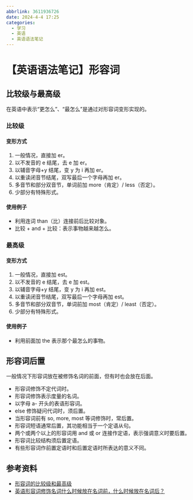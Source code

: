 ```yaml
---
abbrlink: 3611936726
date: 2024-4-4 17:25
categories:
  - 学习
  - 英语
  - 英语语法笔记
---
```


# 【英语语法笔记】形容词

## 比较级与最高级

在英语中表示“更怎么”、“最怎么”是通过对形容词变形实现的。

### 比较级

#### 变形方式

1. 一般情况，直接加 er。
2. 以不发音的 e 结尾，去 e 加 er。
3. 以辅音字母+y 结尾，变 y 为 i 再加 er。
4. 以重读闭音节结尾，双写最后一个字母再加 er。
5. 多音节和部分双音节，单词前加 more（肯定）/ less（否定）。
6. 少部分有特殊形式。

#### 使用例子

- 利用连词 than（比）连接前后比较对象。
- 比较 + and + 比较：表示事物越来越怎么。

### 最高级

#### 变形方式

1. 一般情况，直接加 est。
2. 以不发音的 e 结尾，去 e 加 est。
3. 以辅音字母+y 结尾，变 y 为 i 再加 est。
4. 以重读闭音节结尾，双写最后一个字母再加 est。
5. 多音节和部分双音节，单词前加 most（肯定）/ least（否定）。
6. 少部分有特殊形式。

#### 使用例子

- 利用前面加 the 表示那个最怎么的事物。

## 形容词后置

一般情况下形容词放在被修饰名词的前面，但有时也会放在后面。

- 形容词修饰不定代词时。
- 形容词修饰表示度量的名词。
- 以字母 a- 开头的表语形容词。
- else 修饰疑问代词时，须后置。
- 当形容词前有 so, more, most 等词修饰时，常后置。
- 形容词短语通常后置，其功能相当于一个定语从句。
- 两个或两个以上的形容词用 and 或 or 连接作定语，表示强调意义时要后置。
- 形容词比较结构须后置定语。
- 有些形容词作前置定语时和后置定语时所表达的意义不同。

## 参考资料

- [形容词的比较级和最高级](https://zhuanlan.zhihu.com/p/364060441)
- [英语形容词修饰名词什么时候放在名词前，什么时候放在名词后？](https://zhidao.baidu.com/question/109840484/answer/351021608.html)
